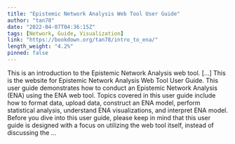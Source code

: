 ```yaml
---
title: "Epistemic Network Analysis Web Tool User Guide"
author: "tan78"
date: "2022-04-07T04:36:15Z"
tags: [Network, Guide, Visualization]
link: "https://bookdown.org/tan78/intro_to_ena/"
length_weight: "4.2%"
pinned: false
---
```


This is an introduction to the Epistemic Network Analysis web tool. [...] This is the website for Epistemic Network Analysis Web Tool User Guide. This user guide demonstrates how to conduct an Epistemic Network Analysis (ENA) using the ENA web tool. Topics covered in this user guide include how to format data, upload data, construct an ENA model, perform statistical analysis, understand ENA visualizations, and interpret ENA model. Before you dive into this user guide, please keep in mind that this user guide is designed with a focus on utilizing the web tool itself, instead of discussing the ...

